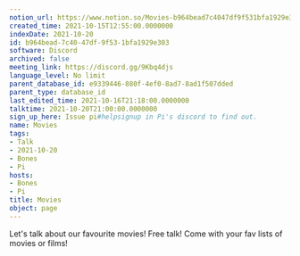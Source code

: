 ```yaml
---
notion_url: https://www.notion.so/Movies-b964bead7c4047df9f531bfa1929e303
created_time: 2021-10-15T12:55:00.0000000
indexDate: 2021-10-20
id: b964bead-7c40-47df-9f53-1bfa1929e303
software: Discord
archived: false
meeting_link: https://discord.gg/9Kbq4djs
language_level: No limit
parent_database_id: e9339446-880f-4ef0-8ad7-8ad1f507dded
parent_type: database_id
last_edited_time: 2021-10-16T21:18:00.0000000
talktime: 2021-10-20T21:00:00.0000000
sign_up_here: Issue pi#helpsignup in Pi's discord to find out.
name: Movies
tags:
- Talk
- 2021-10-20
- Bones
- Pi
hosts:
- Bones
- Pi
title: Movies
object: page
---
```


Let's talk about our favourite movies!
Free talk! Come with your fav lists of movies or films!



